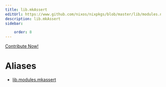 ```yaml
---
title: lib.mkAssert
editUrl: https://www.github.com/nixos/nixpkgs/blob/master/lib/modules.nix#L1016C14
description: lib.mkAssert
sidebar:

    order: 8
---
```


<a href="https://www.github.com/nixos/nixpkgs/blob/master/lib/modules.nix#L1016C14">Contribute Now!</a>


# Aliases

- [lib.modules.mkassert](/nix-doc-comments/reference/lib/modules/lib-modules-mkassert)


